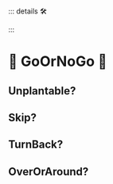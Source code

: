 ::: details 🛠



:::

# 💜 <neuro>GoOrNoGo </neuro>💜

## Unplantable?

## Skip?

## TurnBack?

## OverOrAround?